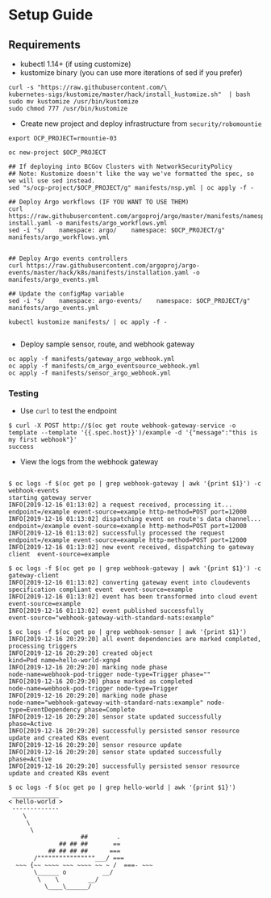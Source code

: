 # Setup Guide

## Requirements 
- kubectl 1.14+ (if using customize)
- kustomize binary (you can use more iterations of sed if you prefer)
```shell
curl -s "https://raw.githubusercontent.com/\
kubernetes-sigs/kustomize/master/hack/install_kustomize.sh"  | bash
sudo mv kustomize /usr/bin/kustomize
sudo chmod 777 /usr/bin/kustomize
```

<!-- ```shell
## Doesn't support 0.12
export OCP_PROJECT=devops-platform-security
export FRONTEND_NAME=events-frontend

oc new-project $OCP_PROJECT
helm repo add argo https://argoproj.github.io/argo-helm
helm fetch argo/argo-events
helm template *.tgz \
	--name $FRONTEND_NAME \
	--namespace $OCP_PROJECT \
  --set namespace=$OCP_PROJECT \
  --set sensorController.tag=v0.12-rc \
  --set gatewayController.tag=v0.12-rc \
  > argo_events.yml

oc apply -f argo_events.yml
``` -->

- Create new project and deploy infrastructure from `security/robomountie`

```
export OCP_PROJECT=rmountie-03

oc new-project $OCP_PROJECT

## If deploying into BCGov Clusters with NetworkSecurityPolicy
## Note: Kustomize doesn't like the way we've formatted the spec, so we will use sed instead. 
sed "s/ocp-project/$OCP_PROJECT/g" manifests/nsp.yml | oc apply -f -

## Deploy Argo workflows (IF YOU WANT TO USE THEM)
curl  https://raw.githubusercontent.com/argoproj/argo/master/manifests/namespace-install.yaml -o manifests/argo_workflows.yml
sed -i "s/    namespace: argo/    namespace: $OCP_PROJECT/g" manifests/argo_workflows.yml


## Deploy Argo events controllers
curl https://raw.githubusercontent.com/argoproj/argo-events/master/hack/k8s/manifests/installation.yaml -o manifests/argo_events.yml

## Update the configMap variable
sed -i "s/    namespace: argo-events/    namespace: $OCP_PROJECT/g" manifests/argo_events.yml

kubectl kustomize manifests/ | oc apply -f -
 
```

- Deploy sample sensor, route, and webhook gateway

```shell
oc apply -f manifests/gateway_argo_webhook.yml
oc apply -f manifests/cm_argo_eventsource_webhook.yml
oc apply -f manifests/sensor_argo_webhook.yml
```


### Testing


- Use `curl` to test the endpoint

```shell
$ curl -X POST http://$(oc get route webhook-gateway-service -o template --template '{{.spec.host}}')/example -d '{"message":"this is my first webhook"}'
success 
```

- View the logs from the webhook gateway

```shell

$ oc logs -f $(oc get po | grep webhook-gateway | awk '{print $1}') -c webhook-events
starting gateway server
INFO[2019-12-16 01:13:02] a request received, processing it...          endpoint=/example event-source=example http-method=POST port=12000
INFO[2019-12-16 01:13:02] dispatching event on route's data channel...  endpoint=/example event-source=example http-method=POST port=12000
INFO[2019-12-16 01:13:02] successfully processed the request            endpoint=/example event-source=example http-method=POST port=12000
INFO[2019-12-16 01:13:02] new event received, dispatching to gateway client  event-source=example

$ oc logs -f $(oc get po | grep webhook-gateway | awk '{print $1}') -c gateway-client 
INFO[2019-12-16 01:13:02] converting gateway event into cloudevents specification compliant event  event-source=example
INFO[2019-12-16 01:13:02] event has been transformed into cloud event   event-source=example
INFO[2019-12-16 01:13:02] event published successfully                  event-source="webhook-gateway-with-standard-nats:example"

$ oc logs -f $(oc get po | grep webhook-sensor | awk '{print $1}') 
INFO[2019-12-16 20:29:20] all event dependencies are marked completed, processing triggers 
INFO[2019-12-16 20:29:20] created object                                kind=Pod name=hello-world-xgnp4
INFO[2019-12-16 20:29:20] marking node phase                            node-name=webhook-pod-trigger node-type=Trigger phase=""
INFO[2019-12-16 20:29:20] phase marked as completed                     node-name=webhook-pod-trigger node-type=Trigger
INFO[2019-12-16 20:29:20] marking node phase                            node-name="webhook-gateway-with-standard-nats:example" node-type=EventDependency phase=Complete
INFO[2019-12-16 20:29:20] sensor state updated successfully             phase=Active
INFO[2019-12-16 20:29:20] successfully persisted sensor resource update and created K8s event 
INFO[2019-12-16 20:29:20] sensor resource update                       
INFO[2019-12-16 20:29:20] sensor state updated successfully             phase=Active
INFO[2019-12-16 20:29:20] successfully persisted sensor resource update and created K8s event 

$ oc logs -f $(oc get po | grep hello-world | awk '{print $1}')
 _____________ 
< hello-world >
 ------------- 
    \
     \
      \     
                    ##        .            
              ## ## ##       ==            
           ## ## ## ##      ===            
       /""""""""""""""""___/ ===        
  ~~~ {~~ ~~~~ ~~~ ~~~~ ~~ ~ /  ===- ~~~   
       \______ o          __/            
        \    \        __/             
          \____\______/ 
```
